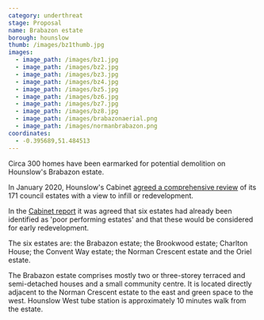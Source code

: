 ```yaml
---
category: underthreat
stage: Proposal
name: Brabazon estate 
borough: hounslow 
thumb: /images/bz1thumb.jpg
images:
  - image_path: /images/bz1.jpg
  - image_path: /images/bz2.jpg
  - image_path: /images/bz3.jpg
  - image_path: /images/bz4.jpg
  - image_path: /images/bz5.jpg
  - image_path: /images/bz6.jpg
  - image_path: /images/bz7.jpg
  - image_path: /images/bz8.jpg
  - image_path: /images/brabazonaerial.png
  - image_path: /images/normanbrabazon.png
coordinates:
  - -0.395689,51.484513 
---
```

Circa 300 homes have been earmarked for potential demolition on Hounslow's Brabazon estate.

In January 2020, Hounslow's Cabinet [agreed a comprehensive review](https://democraticservices.hounslow.gov.uk/documents/s157644/CEX432%20Housing%20Estate%20Regeneration%20Programme.pdf) of its 171 council estates with a view to infill or redevelopment.

In the [Cabinet report](https://democraticservices.hounslow.gov.uk/documents/s157644/CEX432%20Housing%20Estate%20Regeneration%20Programme.pdf) it was agreed that six estates had already been identified as 'poor performing estates' and that these would be considered for early redevelopment.

The six estates are: the Brabazon estate; the Brookwood estate; Charlton House; the Convent Way estate; the Norman Crescent estate and the Oriel estate.

The Brabazon estate comprises mostly two or three-storey terraced and semi-detached houses and a small community centre. It is located directly adjacent to the Norman Crescent estate to the east and green space to the west. Hounslow West tube station is approximately 10 minutes walk from the estate.
